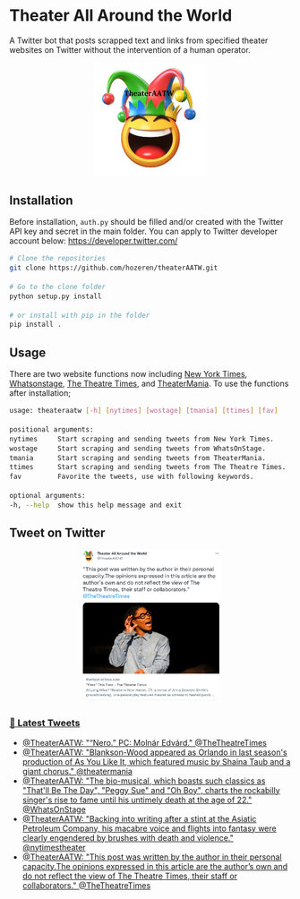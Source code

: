Theater All Around the World
========

A Twitter bot that posts scrapped text and links from specified theater websites on Twitter without the intervention of a human operator.

<p align="center">
<img src="theaterAATW_logo.png"  alt="TheaterAATW" width="40%">
</p>
<p align="center">

## Installation
  Before installation, `auth.py` should be filled and/or created with the Twitter API key and secret in the main folder. You can apply to Twitter developer account below:
  https://developer.twitter.com/
  
  ```bash
  # Clone the repositories
  git clone https://github.com/hozeren/theaterAATW.git
  
  # Go to the clone folder
  python setup.py install
  
  # or install with pip in the folder
  pip install .
  ```
## Usage
  There are two website functions now including [New York Times](https://www.nytimes.com/section/theater), [Whatsonstage](https://www.whatsonstage.com/news/?categories=theatre-news), [The Theatre Times](https://thetheatretimes.com/featured/), and [TheaterMania](https://www.theatermania.com/news/). To use the functions after installation;
  ```bash
usage: theateraatw [-h] [nytimes] [wostage] [tmania] [ttimes] [fav]

positional arguments:
  nytimes     Start scraping and sending tweets from New York Times.
  wostage     Start scraping and sending tweets from WhatsOnStage.
  tmania      Start scraping and sending tweets from TheaterMania.
  ttimes      Start scraping and sending tweets from The Theatre Times.
  fav         Favorite the tweets, use with following keywords.

optional arguments:
  -h, --help  show this help message and exit
  ```
## Tweet on Twitter
  
<p align="center">
<a href="https://twitter.com/TheaterAATW/status/1488766001269420034"><img src="example-tweet.png"  alt="TheaterAATW" width="50%">
</p>
<p align="center">

### 📱 Latest Tweets

<!-- TWITTER:START -->
- [@TheaterAATW: &quot;“Nero.” PC: Molnár Edvárd.&quot; @TheTheatreTimes](https://x.com/TheaterAATW/status/1615951653269544961)
- [@TheaterAATW: &quot;Blankson-Wood appeared as Orlando in last season&#39;s production of As You Like It, which featured music by Shaina Taub and a giant chorus.&quot; @theatermania](https://x.com/TheaterAATW/status/1615951043690467328)
- [@TheaterAATW: &quot;The bio-musical, which boasts such classics as &quot;That&#39;ll Be The Day&quot;, &quot;Peggy Sue&quot; and &quot;Oh Boy&quot;, charts the rockabilly singer&#39;s rise to fame until his untimely death at the age of 22.&quot; @WhatsOnStage](https://x.com/TheaterAATW/status/1615950822717952001)
- [@TheaterAATW: &quot;Backing into writing after a stint at the Asiatic Petroleum Company, his macabre voice and flights into fantasy were clearly engendered by brushes with death and violence.&quot; @nytimestheater](https://x.com/TheaterAATW/status/1615918631413583874)
- [@TheaterAATW: &quot;This post was written by the author in their personal capacity.The opinions expressed in this article are the author’s own and do not reflect the view of The Theatre Times, their staff or collaborators.&quot; @TheTheatreTimes](https://x.com/TheaterAATW/status/1615906351384825856)
<!-- TWITTER:END -->
